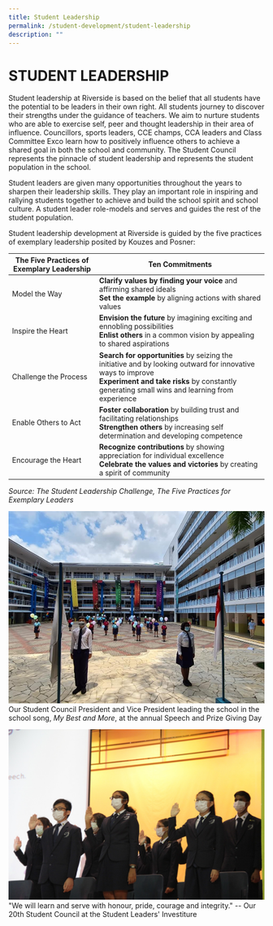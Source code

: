 ```yaml
---
title: Student Leadership
permalink: /student-development/student-leadership
description: ""
---
```


STUDENT LEADERSHIP
==================

  

Student leadership at Riverside is based on the belief that all students have the potential to be leaders in their own right. All students journey to discover their strengths under the guidance of teachers. We aim to nurture students who are able to exercise self, peer and thought leadership in their area of influence. Councillors, sports leaders, CCE champs, CCA leaders and Class Committee Exco learn how to positively influence others to achieve a shared goal in both the school and community. The Student Council represents the pinnacle of student leadership and represents the student population in the school.

 Student leaders are given many opportunities throughout the years to sharpen their leadership skills. They play an important role in inspiring and rallying students together to achieve and build the school spirit and school culture. A student leader role-models and serves and guides the rest of the student population.

  

Student leadership development at Riverside is guided by the five practices of exemplary leadership posited by Kouzes and Posner:



| The Five Practices of Exemplary Leadership | Ten Commitments | 
| -------- | -------- | 
| Model the Way     | **Clarify values by finding your voice** and affirming shared ideals<br>**Set the example** by aligning actions with shared values     | 
| Inspire the Heart     | **Envision the future** by imagining exciting and ennobling possibilities<br>**Enlist others** in a common vision by appealing to shared aspirations     | 
| Challenge the Process     | **Search for opportunities** by seizing the initiative and by looking outward for innovative ways to improve<br>**Experiment and take risks** by constantly generating small wins and learning from experience     | 
| Enable Others to Act     | **Foster collaboration** by building trust and facilitating relationships<br>**Strengthen others** by increasing self determination and developing competence     | 
| Encourage the Heart     | **Recognize contributions** by showing appreciation for individual excellence<br>**Celebrate the values and victories** by creating a spirit of community     | 

_Source: The Student Leadership Challenge, The Five Practices for Exemplary Leaders_

![Our Student Council President and Vice President leading the school in the school song](/images/Our%20Student%20Council%20President%20and%20Vice%20President%20leading%20the%20school%20in%20singing%20the%20school%20song.jpeg)
Our Student Council President and Vice President leading the school in the school song, *My Best and More*, at the annual Speech and Prize Giving Day

![Our 20th Student Council at the Student Leaders' Investiture](/images/20th%20Student%20Council.jpeg)
"We will learn and serve with honour, pride, courage and integrity." -- Our 20th Student Council at the Student Leaders' Investiture